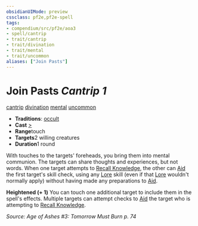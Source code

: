 ```yaml
---
obsidianUIMode: preview
cssclass: pf2e,pf2e-spell
tags:
- compendium/src/pf2e/aoa3
- spell/cantrip
- trait/cantrip
- trait/divination
- trait/mental
- trait/uncommon
aliases: ["Join Pasts"]
---
```

# Join Pasts *Cantrip 1*   
[cantrip](../../rules/traits/cantrip.md)  [divination](../../rules/traits/divination.md)  [mental](../../rules/traits/mental.md)  [uncommon](../../rules/traits/uncommon.md)  

- **Traditions**: [occult](../../rules/traits/occult.md)
- **Cast** [>](../../rules/core-rulebook/chapter-9-playing-the-game.md#Actions "Single Action") 
- **Range**touch
- **Targets**2 willing creatures
- **Duration**1 round

With touches to the targets' foreheads, you bring them into mental communion. The targets can share thoughts and experiences, but not words. When one target attempts to [Recall Knowledge](../../rules/actions/recall-knowledge.md), the other can [Aid](../../rules/actions/aid.md) the first target's skill check, using any [Lore](../skills.md#Lore) skill (even if that [Lore](../skills.md#Lore) wouldn't normally apply) without having made any preparations to [Aid](../../rules/actions/aid.md).

**Heightened (+ 1)** You can touch one additional target to include them in the spell's effects. Multiple targets can attempt checks to [Aid](../../rules/actions/aid.md) the target who is attempting to [Recall Knowledge](../../rules/actions/recall-knowledge.md).

*Source: Age of Ashes #3: Tomorrow Must Burn p. 74*